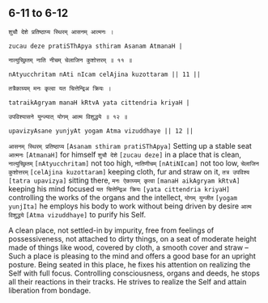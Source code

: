 ## 6-11 to 6-12


```shloka-sa
शुचौ देशे प्रतिष्ठाप्य स्थिरम् आसनम् आत्मनः ।
```
```shloka-sa-hk
zucau deze pratiSThApya sthiram Asanam AtmanaH |
```
```shloka-sa
नात्युच्छ्रितम् नाति नीचम् चेलाजिन कुशोत्तरम् ॥ ११ ॥
```
```shloka-sa-hk
nAtyucchritam nAti nIcam celAjina kuzottaram || 11 ||
```

```shloka-sa
तत्रैकाग्र्यम् मनः कृत्वा यत चित्तेन्द्रिअ क्रियः ।
```
```shloka-sa-hk
tatraikAgryam manaH kRtvA yata cittendria kriyaH |
```
```shloka-sa
उपविश्यासने युन्ज्यात् योगम् आत्म विशुद्धये ॥ १२ ॥
```
```shloka-sa-hk
upavizyAsane yunjyAt yogam Atma vizuddhaye || 12 ||
```

`आसनम् स्थिरम् प्रतिष्ठाप्य` `[Asanam sthiram pratiSThApya]` Setting up a stable seat `आत्मनः` `[AtmanaH]` for himself `शुचौ देशे` `[zucau deze]` in a place that is clean, `नात्युच्छ्रितम्` `[nAtyucchritam]` not too high, `नातिणीचम्` `[nAtiNIcam]` not too low, `चेलाजिन कुशोत्तरम्` `[celAjina kuzottaram]` keeping cloth, fur and straw on it, `तत्र उपविश्य` `[tatra upavizya]` sitting there, `मनः ऐकाग्र्यम् कृत्वा` `[manaH aikAgryam kRtvA]` keeping his mind focused `यत चित्तेन्द्रिअ क्रियः` `[yata cittendria kriyaH]` controlling the works of the organs and the intellect, `योगम् युन्जीत` `[yogam yunjIta]` he employs his body to work without being driven by desire `आत्म विशुद्धये` `[Atma vizuddhaye]` to purify his Self.

A clean place, not settled-in by impurity, free from feelings of possessiveness, not attached to dirty things, on a seat of moderate height made of things like wood, covered by cloth, a smooth cover and straw – Such a place is pleasing to the mind and offers a good base for an upright posture. 
Being seated in this place, he fixes his attention on realizing the Self with full focus. Controlling consciousness, organs and deeds, he stops all their reactions in their tracks. He strives to realize the Self and attain liberation from bondage.

